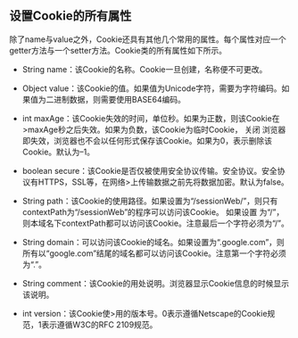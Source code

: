 ## 设置Cookie的所有属性


除了name与value之外，Cookie还具有其他几个常用的属性。每个属性对应一个getter方法与一个setter方法。Cookie类的所有属性如下所示。


* String name：该Cookie的名称。Cookie一旦创建，名称便不可更改。 


* Object value：该Cookie的值。如果值为Unicode字符，需要为字符编码。如果值为二进制数据，则需要使用BASE64编码。 


* int maxAge：该Cookie失效的时间，单位秒。如果为正数，则该Cookie在>maxAge秒之后失效。如果为负数，该Cookie为临时Cookie， 关闭
浏览器即失效，浏览器也不会以任何形式保存该Cookie。如果为0，表示删除该Cookie。默认为–1。 

 
* boolean secure：该Cookie是否仅被使用安全协议传输。安全协议。安全协议有HTTPS，SSL等，在网络>上传输数据之前先将数据加密。默认为false。 


* String path：该Cookie的使用路径。如果设置为“/sessionWeb/”，则只有contextPath为“/sessionWeb”的程序可以访问该Cookie。 如果设置
为“/”，则本域名下contextPath都可以访问该Cookie。注意最后一个字符必须为“/”。


* String domain：可以访问该Cookie的域名。如果设置为“.google.com”，则所有以“google.com”结尾的域名都可以访问该Cookie。注意第一个字符必须为“.”。 

    
* String comment：该Cookie的用处说明。浏览器显示Cookie信息的时候显示该说明。 
    
    
* int version：该Cookie使>用的版本号。0表示遵循Netscape的Cookie规范，1表示遵循W3C的RFC 2109规范。

